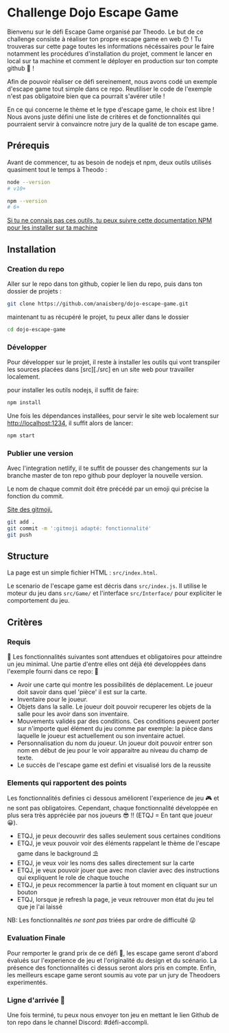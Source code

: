 # Challenge Dojo Escape Game

Bienvenu sur le défi Escape Game organisé par Theodo. Le but de ce challenge consiste à réaliser ton propre escape game en web 😯 ! Tu trouveras sur cette page toutes les informations nécéssaires pour le faire notamment les procédures d'installation du projet, comment le lancer en local sur ta machine et comment le déployer en production sur ton compte github 🥳 !

Afin de pouvoir réaliser ce défi sereinement, nous avons codé un exemple d'escape game tout simple dans ce repo. Reutiliser le code de l'exemple n'est pas obligatoire bien que ca pourrait s'avérer utile !

En ce qui concerne le thème et le type d'escape game, le choix est libre ! Nous avons juste défini une liste de critères et de fonctionnalités qui pourraient servir à convaincre notre jury de la qualité de ton escape game.

## Prérequis

Avant de commencer, tu as besoin de nodejs et npm, deux outils utilisés quasiment tout le temps à Theodo :

```bash
node --version
# v10+
```

```bash
npm --version
# 6+
```

[Si tu ne connais pas ces outils, tu peux suivre cette documentation NPM pour les installer sur ta machine](https://docs.npmjs.com/downloading-and-installing-node-js-and-npm)

## Installation

### Creation du repo

Aller sur le repo dans ton github, copier le lien du repo, puis dans ton dossier de projets :

```bash
git clone https://github.com/anaisberg/dojo-escape-game.git
```
maintenant tu as récupéré le projet, tu peux aller dans le dossier

```bash
cd dojo-escape-game
```
### Développer

Pour développer sur le projet, il reste à installer les outils qui vont transpiler les sources placées dans [src][./src] en un site web pour travailler localement.

pour installer les outils nodejs, il suffit de faire:

```bash
npm install
```

Une fois les dépendances installées, pour servir le site web localement sur [http://localhost:1234](http://localhost:1234), il suffit alors de lancer:

```bash
npm start
```

### Publier une version

Avec l'integration netlify, il te suffit de pousser des changements sur la branche master de ton repo github pour deployer la nouvelle version.

Le nom de chaque commit doit être précédé par un emoji qui précise la fonction du commit.

[Site des gitmoji.](https://gitmoji.carloscuesta.me/)

```bash
git add .
git commit -m ':gitmoji adapté: fonctionnalité'
git push
```
## Structure

La page est un simple fichier HTML : `src/index.html`.

Le scenario de l'escape game est décris dans `src/index.js`. Il utilise le moteur du jeu dans `src/Game/` et l'interface `src/Interface/` pour expliciter le comportement du jeu.

## Critères

### Requis

🚨 Les fonctionnalités suivantes sont attendues et obligatoires pour atteindre un jeu minimal. Une partie d'entre elles ont déjà été developpées dans l'exemple fourni dans ce repo: 🚨

- Avoir une carte qui montre les possibilités de déplacement. Le joueur doit savoir dans quel 'pièce' il est sur la carte.
- Inventaire pour le joueur.
- Objets dans la salle. Le joueur doit pouvoir recuperer les objets de la salle pour les avoir dans son inventaire.
- Mouvements validés par des conditions. Ces conditions peuvent porter sur n'importe quel élément du jeu comme par exemple: la pièce dans laquelle le joueur est actuellement ou son inventaire actuel.
- Personnalisation du nom du joueur. Un joueur doit pouvoir entrer son nom en début de jeu pour le voir apparaitre au niveau du champ de texte.
- Le succès de l'escape game est defini et visualisé lors de la reussite

### Elements qui rapportent des points

Les fonctionnalités definies ci dessous améliorent l'experience de jeu 🎮 et ne sont pas obligatoires. Cependant, chaque fonctionnalité développée en plus sera très appréciée par nos joueurs 😎 !! (ETQJ = En tant que joueur 😀).

- ETQJ, je peux decouvrir des salles seulement sous certaines conditions
- ETQJ, je veux pouvoir voir des éléments rappelant le thème de l'escape game dans le background ⛱️
- ETQJ, je veux voir les noms des salles directement sur la carte
- ETQJ, je veux pouvoir jouer que avec mon clavier avec des instructions qui expliquent le role de chaque touche
- ETQJ, je peux recommencer la partie à tout moment en cliquant sur un bouton
- ETQJ, lorsque je refresh la page, je veux retrouver mon état du jeu tel que je l'ai laissé

NB: Les fonctionnalités _ne sont pas_ triées par ordre de difficulté 😜

### Evaluation Finale

Pour remporter le grand prix de ce défi 🥇, les escape game seront d'abord évalués sur l'experience de jeu et l'originalité du design et du scénario. La présence des fonctionnalités ci dessus seront alors pris en compte. Enfin, les meilleurs escape game seront soumis au vote par un jury de Theodoers experimentés.

### Ligne d'arrivée 🥅

Une fois terminé, tu peux nous envoyer ton jeu en mettant le lien Github de ton repo dans le channel Discord: #défi-accompli.
